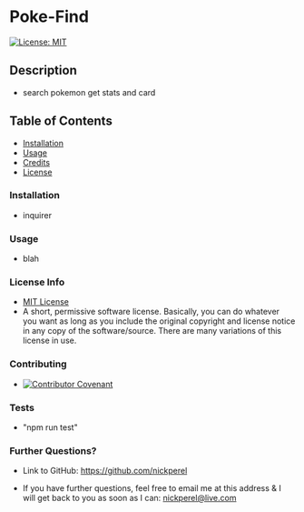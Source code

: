 # Poke-Find
  [![License: MIT](https://img.shields.io/badge/License-MIT-yellow.svg)](https://opensource.org/licenses/MIT)

  ## Description
  
  * search pokemon get stats and card

  ## Table of Contents

  * [Installation](#installation)
  * [Usage](#usage)
  * [Credits](#credits)
  * [License](#license)

  ### Installation
  
  * inquirer

  ### Usage

  * blah

  ### License Info
  * [MIT License](https://opensource.org/licenses/MIT)
  * A short, permissive software license. Basically, you can do whatever you want as long as you include the original copyright and license notice in any copy of the software/source.  There are many variations of this license in use.
  
  ### Contributing

  * [![Contributor Covenant](https://img.shields.io/badge/Contributor%20Covenant-2.1-4baaaa.svg)](code_of_conduct.md)

  ### Tests

  * "npm run test"

  ### Further Questions?

  * Link to GitHub: https://github.com/nickperel

  * If you have further questions, feel free to email me at this address & I will get back to you as soon as I can: nickperel@live.com

